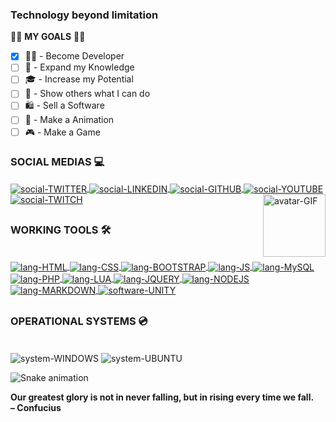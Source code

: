 ### Technology beyond limitation

🐱‍👤 **MY GOALS** 🐱‍🏍
- [X] 👨‍💻 - Become Developer
- [ ] 🧠 - Expand my Knowledge
- [ ] 🎓 - Increase my Potential
- [ ] 🤩 - Show others what I can do
- [ ] 🛍 - Sell a Software
- [ ] 🎥 - Make a Animation
- [ ] 🎮 - Make a Game

<div style="display: inline_block">
  <h3>SOCIAL MEDIAS 💻</h3>
  <a href="https://twitter.com/poxayout">
    <img align="center" alt="social-TWITTER" src="https://img.shields.io/badge/Twitter-1DA1F2?style=for-the-badge&logo=twitter&logoColor=white" />
  </a>
  <a href="https://www.linkedin.com/in/lucas-torres-8a7b40196">
    <img align="center" alt="social-LINKEDIN" src="https://img.shields.io/badge/LinkedIn-0077B5?style=for-the-badge&logo=linkedin&logoColor=white" />
  </a>
  <a href="https://github.com/ImYout">
    <img align="center" alt="social-GITHUB" src="https://img.shields.io/badge/GitHub-100000?style=for-the-badge&logo=github&logoColor=white" />
  </a>
  <a href="https://www.youtube.com/channel/UCe5g-aoKTXgUjvu1jJRMAbA">
    <img align="center" alt="social-YOUTUBE" src="https://img.shields.io/badge/YouTube-FF0000?style=for-the-badge&logo=youtube&logoColor=white" />
  </a>
  <a href="https://www.twitch.tv/poxayout">
    <img align="center" alt="social-TWITCH" src="https://img.shields.io/badge/Twitch-9146FF?style=for-the-badge&logo=twitch&logoColor=white" />
  </a>
  <img align="right" width="100px" alt="avatar-GIF" src="https://i.imgur.com/86uEM0S.gif" />
  
  ##
  
  <h3>WORKING TOOLS 🛠</h3><br />
  <a href="">
    <img align="center" alt="lang-HTML" src="https://img.shields.io/badge/HTML5-E34F26?style=for-the-badge&logo=html5&logoColor=white" />
    <img align="center" alt="lang-CSS" src="https://img.shields.io/badge/CSS3-1572B6?style=for-the-badge&logo=css3&logoColor=white" />
    <img align="center" alt="lang-BOOTSTRAP" src="https://img.shields.io/badge/Bootstrap-563D7C?style=for-the-badge&logo=bootstrap&logoColor=white" />
    <img align="center" alt="lang-JS" src="https://img.shields.io/badge/JavaScript-F7DF1E?style=for-the-badge&logo=javascript&logoColor=black" />
    <img align="center" alt="lang-MySQL" src="https://img.shields.io/badge/MySQL-00000F?style=for-the-badge&logo=mysql&logoColor=white" />
    <img align="center" alt="lang-PHP" src="https://img.shields.io/badge/PHP-777BB4?style=for-the-badge&logo=php&logoColor=white" />
    <img align="center" alt="lang-LUA" src="https://img.shields.io/badge/Lua-2C2D72?style=for-the-badge&logo=lua&logoColor=white" />
    <img align="center" alt="lang-JQUERY" src="https://img.shields.io/badge/jQuery-0769AD?style=for-the-badge&logo=jquery&logoColor=white" />
    <img align="center" alt="lang-NODEJS" src="https://img.shields.io/badge/Node.js-43853D?style=for-the-badge&logo=node.js&logoColor=whitee" />
    <img align="center" alt="lang-MARKDOWN" src="https://img.shields.io/badge/Markdown-000000?style=for-the-badge&logo=markdown&logoColor=white" />
    <img align="center" alt="software-UNITY" src="https://img.shields.io/badge/Unity-100000?style=for-the-badge&logo=unity&logoColor=white" />
  </a>
  
  ##
  
  <h3>OPERATIONAL SYSTEMS 💿</h3><br />
  <img align="center" alt="system-WINDOWS" src="https://img.shields.io/badge/Windows-0078D6?style=for-the-badge&logo=windows&logoColor=white" />
  <img align="center" alt="system-UBUNTU" src="https://img.shields.io/badge/Ubuntu-E95420?style=for-the-badge&logo=ubuntu&logoColor=white" />
  <br />
</div>

![Snake animation](https://github.com/ImYout/ImYout/blob/output/github-contribution-grid-snake.svg)

<div>
  <strong>Our greatest glory is not in never falling, but in rising every time we fall. <br />– Confucius</strong>
</div>
